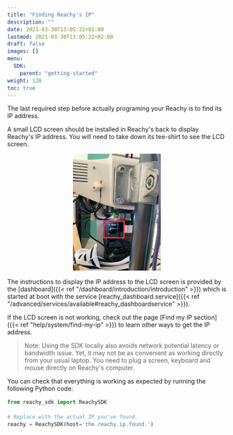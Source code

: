 ```yaml
---
title: "Finding Reachy's IP"
description: ""
date: 2021-03-30T13:05:22+02:00
lastmod: 2021-03-30T13:05:22+02:00
draft: false
images: []
menu:
  SDK:
    parent: "getting-started"
weight: 120
toc: true
---
```


The last required step before actually programing your Reachy is to find its IP address. 

A small LCD screen should be installed in Reachy's back to display Reachy's IP address. You will need to take down its tee-shirt to see the LCD screen.

<p align="center">
  <img src="ip_lcd_display_reachy.jpg" alt="drawing" width="40%"/>
</p>

The instructions to display the IP address to the LCD screen is provided by the [dashboard]({{< ref "/dashboard/introduction/introduction" >}}) which is started at boot with the service [reachy_dashboard.service]({{< ref "/advanced/services/available#reachy_dashboardservice" >}}).

If the LCD screen is not working, check out the page [Find my IP section]({{< ref "help/system/find-my-ip" >}}) to learn other ways to get the IP address.

> Note: Using the SDK locally also avoids network potential latency or bandwidth issue. Yet, it may not be as convenient as working directly from your usual laptop. You need to plug a screen, keyboard and mouse directly on Reachy's computer.

You can check that everything is working as expected by running the following Python code:

```python
from reachy_sdk import ReachySDK

# Replace with the actual IP you've found.
reachy = ReachySDK(host='the.reachy.ip.found.')
```